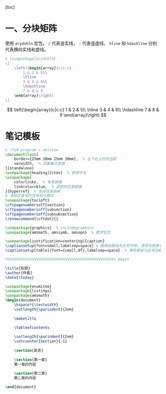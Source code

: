 
[toc]



# 一、分块矩阵

使用 `arydshln` 宏包， `|` 代表竖实线， `:` 代表竖虚线， `hline` 和 `hdashline` 分别代表横向实线和虚线。

```latex
% \usepackage{arydshln}
\[
    \left(\begin{array}{c|c:c}
        1 & 2 & 5\\
        \hline
        3 & 4 & 6\\
        \hdashline
        7 & 8 & 9
    \end{array}\right)
\]
```

$$
\left(\begin{array}{c|c:c}
		1 & 2 & 5\\
		\hline
		3 & 4 & 6\\
		\hdashline
		7 & 8 & 9
	\end{array}\right)
$$



# 笔记模板

```latex
% !TeX program = xelatex
\documentclass[
	border={25mm 20mm 25mm 30mm},  % 左下右上的页边距
	varwidth,  % 页面最大宽度
]{standalone}
\usepackage[heading]{ctex}  % 使用中文
\usepackage[
	colorlinks,  % 有色链接
	linkcolor=blue,  % 蓝色的目录链接
]{hyperref}  % 支持目录跳转
% 清除目录项的页号和分隔点
\usepackage{tocloft}
\cftpagenumbersoff{section}
\cftpagenumbersoff{subsection}
\cftpagenumbersoff{subsubsection}
\renewcommand{\cftdot}{}

\usepackage{graphicx}  % includegraphics
\usepackage{amsmath, amssymb, amsopn}  % 数学宏包

\usepackage[justification=centering]{caption}
\captionsetup{font=small,labelsep=space} % 图表标题设为五号字体、序号与图表名之间以空格分隔
\captionsetup[table]{font={small,bf},labelsep=space}  % 表标题设为五号加粗、表序与表名之间以空格分隔

%%%%%%%%%%%%%%%%%%%%%%%%%%%%%%%%%%%%%%%%%%%%%%%%%% begin

\title{标题}
\author{作者}
\date{\today}

\usepackage{enumitem}
\usepackage{listings}
\usepackage{amsmath}
\begin{document}
	\hspace*{\textwidth}
	\setlength{\parindent}{2em}
	
	\maketitle
	
	\tableofcontents

	\setlength{\parindent}{2em}
	\setcounter{section}{-1}
	
	\section{前言}
	
	\section{第一章}
	第一章的内容
	
	\section{第二章}
	第二章的内容

\end{document}

```

